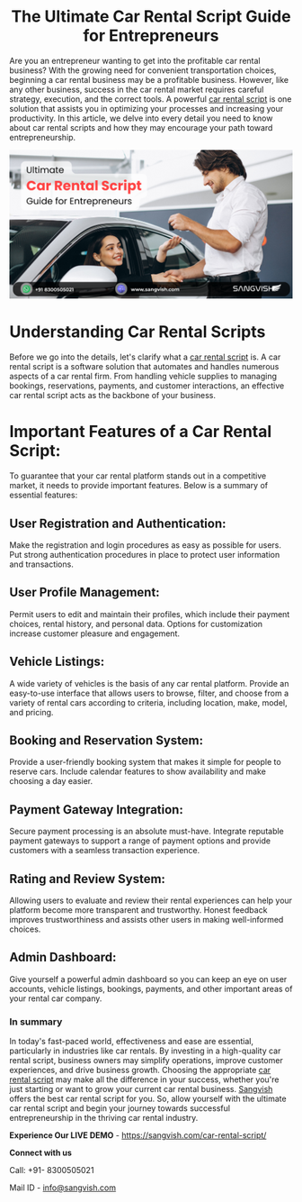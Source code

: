 <h1 align="center">The Ultimate Car Rental Script Guide for Entrepreneurs</h1>

Are you an entrepreneur wanting to get into the profitable car rental business? With the growing need for convenient transportation choices, beginning a car rental business may be a profitable business. However, like any other business, success in the car rental market requires careful strategy, execution, and the correct tools. A powerful [car rental script](https://sangvish.com/car-rental-script/) is one solution that assists you in optimizing your processes and increasing your productivity. In this article, we delve into every detail you need to know about car rental scripts and how they may encourage your path toward entrepreneurship.

[<div class="Box-sc-g0xbh4-0 iIZCet"><img alt="kikornot.png" src="https://github.com/sangvishtechnologies/car-rental-business/blob/main/car-rental-script.png?raw=true" data-hpc="true" class="Box-sc-g0xbh4-0 kzRgrI"></div>](https://github.com/sangvishtechnologies/car-rental-business/commit/bdf1980f1798c575ca0b9ccf6b2ce8c8cbeb3754)

# Understanding Car Rental Scripts
Before we go into the details, let's clarify what a [car rental script](https://sangvish.com/car-rental-script/) is. A car rental script is a software solution that automates and handles numerous aspects of a car rental firm. From handling vehicle supplies to managing bookings, reservations, payments, and customer interactions, an effective car rental script acts as the backbone of your business.
# Important Features of a Car Rental Script:
To guarantee that your car rental platform stands out in a competitive market, it needs to provide important features. Below is a summary of essential features:
## User Registration and Authentication:
Make the registration and login procedures as easy as possible for users. Put strong authentication procedures in place to protect user information and transactions.
## User Profile Management:
Permit users to edit and maintain their profiles, which include their payment choices, rental history, and personal data. Options for customization increase customer pleasure and engagement.
## Vehicle Listings:
A wide variety of vehicles is the basis of any car rental platform. Provide an easy-to-use interface that allows users to browse, filter, and choose from a variety of rental cars according to criteria, including location, make, model, and pricing.
## Booking and Reservation System:
Provide a user-friendly booking system that makes it simple for people to reserve cars. Include calendar features to show availability and make choosing a day easier.
## Payment Gateway Integration:
Secure payment processing is an absolute must-have. Integrate reputable payment gateways to support a range of payment options and provide customers with a seamless transaction experience.
## Rating and Review System:
Allowing users to evaluate and review their rental experiences can help your platform become more transparent and trustworthy. Honest feedback improves trustworthiness and assists other users in making well-informed choices.
## Admin Dashboard:
Give yourself a powerful admin dashboard so you can keep an eye on user accounts, vehicle listings, bookings, payments, and other important areas of your rental car company.
### In summary
In today's fast-paced world, effectiveness and ease are essential, particularly in industries like car rentals. By investing in a high-quality car rental script, business owners may simplify operations, improve customer experiences, and drive business growth. Choosing the appropriate [car rental script](https://sangvish.com/car-rental-script/) may make all the difference in your success, whether you're just starting or want to grow your current car rental business. [Sangvish](https://sangvish.com/) offers the best car rental script for you. So, allow yourself with the ultimate car rental script and begin your journey towards successful entrepreneurship in the thriving car rental industry.

**Experience Our LIVE DEMO** - https://sangvish.com/car-rental-script/

**Connect with us**

Call: +91- 8300505021

Mail ID - [info@sangvish.com](mailto:info@sangvish.com)
